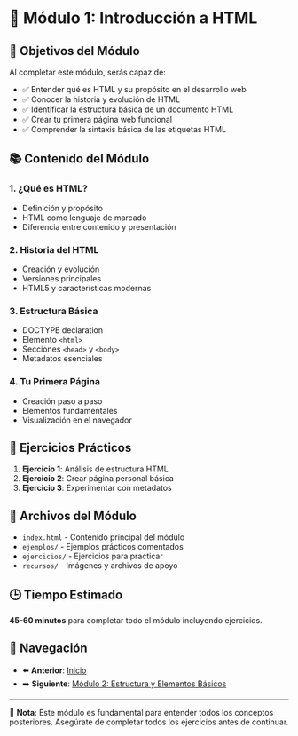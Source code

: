 # 📖 Módulo 1: Introducción a HTML

## 🎯 Objetivos del Módulo

Al completar este módulo, serás capaz de:

- ✅ Entender qué es HTML y su propósito en el desarrollo web
- ✅ Conocer la historia y evolución de HTML
- ✅ Identificar la estructura básica de un documento HTML
- ✅ Crear tu primera página web funcional
- ✅ Comprender la sintaxis básica de las etiquetas HTML

## 📚 Contenido del Módulo

### 1. ¿Qué es HTML?
- Definición y propósito
- HTML como lenguaje de marcado
- Diferencia entre contenido y presentación

### 2. Historia del HTML
- Creación y evolución
- Versiones principales
- HTML5 y características modernas

### 3. Estructura Básica
- DOCTYPE declaration
- Elemento `<html>`
- Secciones `<head>` y `<body>`
- Metadatos esenciales

### 4. Tu Primera Página
- Creación paso a paso
- Elementos fundamentales
- Visualización en el navegador

## 🔧 Ejercicios Prácticos

1. **Ejercicio 1**: Análisis de estructura HTML
2. **Ejercicio 2**: Crear página personal básica
3. **Ejercicio 3**: Experimentar con metadatos

## 📁 Archivos del Módulo

- `index.html` - Contenido principal del módulo
- `ejemplos/` - Ejemplos prácticos comentados
- `ejercicios/` - Ejercicios para practicar
- `recursos/` - Imágenes y archivos de apoyo

## 🕒 Tiempo Estimado

**45-60 minutos** para completar todo el módulo incluyendo ejercicios.

## 🔗 Navegación

- ⬅️ **Anterior**: [Inicio](../../index.html)
- ➡️ **Siguiente**: [Módulo 2: Estructura y Elementos Básicos](../module-2-estructura/)

---

📝 **Nota**: Este módulo es fundamental para entender todos los conceptos posteriores. Asegúrate de completar todos los ejercicios antes de continuar.
